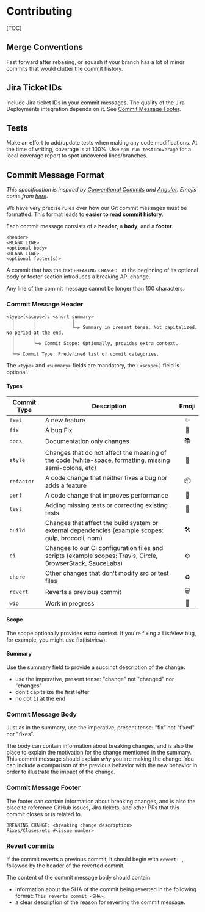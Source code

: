 # Contributing

[TOC]

## Merge Conventions

Fast forward after rebasing, or squash if your branch has a lot of minor commits that would clutter the commit history.

## Jira Ticket IDs

Include Jira ticket IDs in your commit messages. The quality of the Jira Deployments integration depends on it. See [Commit Message Footer](#markdown-header-commit-message-footer).

## Tests

Make an effort to add/update tests when making any code modifications. At the time of writing, coverage is at 100%. Use `npm run test:coverage` for a local coverage report to spot uncovered lines/branches.

## Commit Message Format

*This specification is inspired by [Conventional Commits](https://www.conventionalcommits.org/en/v1.0.0/) and [Angular](https://github.com/angular/angular/blob/master/CONTRIBUTING.md). Emojis come from [here](https://github.com/pvdlg/conventional-commit-types).*

We have very precise rules over how our Git commit messages must be formatted.
This format leads to **easier to read commit history**.

Each commit message consists of a **header**, a **body**, and a **footer**.

```
<header>
<BLANK LINE>
<optional body>
<BLANK LINE>
<optional footer(s)>
```

A commit that has the text `BREAKING CHANGE: ` at the beginning of its optional body or footer section introduces a breaking API change.

Any line of the commit message cannot be longer than 100 characters.

### Commit Message Header

```
<type>(<scope>): <short summary>
  │       │             │
  │       │             └─⫸ Summary in present tense. Not capitalized. No period at the end.
  │       │
  │       └─⫸ Commit Scope: Optionally, provides extra context.
  │
  └─⫸ Commit Type: Predefined list of commit categories.
```

The `<type>` and `<summary>` fields are mandatory, the `(<scope>)` field is optional.

#### Types

| Commit Type | Description                                                                                                 | Emoji  |
| ----------- | ----------------------------------------------------------------------------------------------------------- |:------:|
| `feat`      | A new feature                                                                                               | ✨     |
| `fix`       | A bug Fix                                                                                                   | 🐛     |
| `docs`      | Documentation only changes                                                                                  | 📚     |
| `style`     | Changes that do not affect the meaning of the code (white-space, formatting, missing semi-colons, etc)      | 💎     |
| `refactor`  | A code change that neither fixes a bug nor adds a feature                                                   | 📦     |
| `perf`      | A code change that improves performance                                                                     | 🚀     |
| `test`      | Adding missing tests or correcting existing tests                                                           | 🚨     |
| `build`     | Changes that affect the build system or external dependencies (example scopes: gulp, broccoli, npm)         | 🛠     |
| `ci`        | Changes to our CI configuration files and scripts (example scopes: Travis, Circle, BrowserStack, SauceLabs) | ⚙️     |
| `chore`     | Other changes that don't modify src or test files                                                           | ♻️     |
| `revert`    | Reverts a previous commit                                                                                   | 🗑     |
| `wip`       | Work in progress                                                                                            | 🚧     |

#### Scope

The scope optionally provides extra context. If you're fixing a ListView bug, for example, you might use fix(listview).

#### Summary

Use the summary field to provide a succinct description of the change:

* use the imperative, present tense: "change" not "changed" nor "changes"
* don't capitalize the first letter
* no dot (.) at the end


### Commit Message Body

Just as in the summary, use the imperative, present tense: "fix" not "fixed" nor "fixes".

The body can contain information about breaking changes, and is also the place to explain the motivation for the change mentioned in the summary. This commit message should explain _why_ you are making the change.
You can include a comparison of the previous behavior with the new behavior in order to illustrate the impact of the change.


### Commit Message Footer

The footer can contain information about breaking changes, and is also the place to reference GitHub issues, Jira tickets, and other PRs that this commit closes or is related to.

```
BREAKING CHANGE: <breaking change description>
Fixes/Closes/etc #<issue number>
```

### Revert commits

If the commit reverts a previous commit, it should begin with `revert: `, followed by the header of the reverted commit.

The content of the commit message body should contain:

- information about the SHA of the commit being reverted in the following format: `This reverts commit <SHA>`,
- a clear description of the reason for reverting the commit message.
